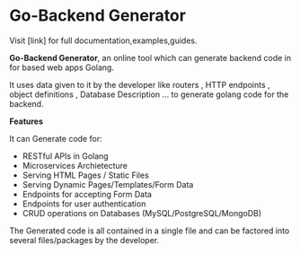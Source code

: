 # Go-Backend Generator

Visit [link] for full documentation,examples,guides.

**Go-Backend Generator**, an online tool which can generate backend code in for based web apps Golang.

It uses data given to it by the developer like routers , HTTP endpoints , object definitions , Database Description ... to generate golang code for the backend.

**Features**

It can Generate code for:

* RESTful APIs in Golang
* Microservices Archietecture
* Serving HTML Pages / Static Files
* Serving Dynamic Pages/Templates/Form Data
* Endpoints for accepting Form Data
* Endpoints for user authentication
* CRUD operations on Databases (MySQL/PostgreSQL/MongoDB)


The Generated code is all contained in a single file and can be factored into several files/packages by the developer.

